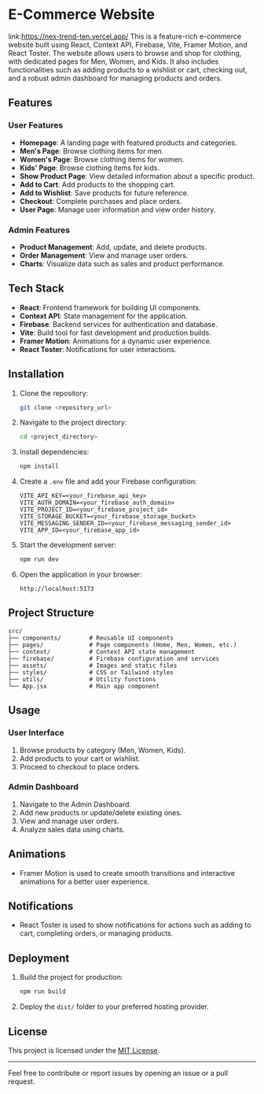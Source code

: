 # E-Commerce Website
link:https://nex-trend-ten.vercel.app/
This is a feature-rich e-commerce website built using React, Context API, Firebase, Vite, Framer Motion, and React Toster. The website allows users to browse and shop for clothing, with dedicated pages for Men, Women, and Kids. It also includes functionalities such as adding products to a wishlist or cart, checking out, and a robust admin dashboard for managing products and orders.

## Features

### User Features

- **Homepage**: A landing page with featured products and categories.
- **Men's Page**: Browse clothing items for men.
- **Women's Page**: Browse clothing items for women.
- **Kids' Page**: Browse clothing items for kids.
- **Show Product Page**: View detailed information about a specific product.
- **Add to Cart**: Add products to the shopping cart.
- **Add to Wishlist**: Save products for future reference.
- **Checkout**: Complete purchases and place orders.
- **User Page**: Manage user information and view order history.

### Admin Features

- **Product Management**: Add, update, and delete products.
- **Order Management**: View and manage user orders.
- **Charts**: Visualize data such as sales and product performance.

## Tech Stack

- **React**: Frontend framework for building UI components.
- **Context API**: State management for the application.
- **Firebase**: Backend services for authentication and database.
- **Vite**: Build tool for fast development and production builds.
- **Framer Motion**: Animations for a dynamic user experience.
- **React Toster**: Notifications for user interactions.

## Installation

1. Clone the repository:

   ```bash
   git clone <repository_url>
   ```

2. Navigate to the project directory:

   ```bash
   cd <project_directory>
   ```

3. Install dependencies:

   ```bash
   npm install
   ```

4. Create a `.env` file and add your Firebase configuration:

   ```env
   VITE_API_KEY=<your_firebase_api_key>
   VITE_AUTH_DOMAIN=<your_firebase_auth_domain>
   VITE_PROJECT_ID=<your_firebase_project_id>
   VITE_STORAGE_BUCKET=<your_firebase_storage_bucket>
   VITE_MESSAGING_SENDER_ID=<your_firebase_messaging_sender_id>
   VITE_APP_ID=<your_firebase_app_id>
   ```

5. Start the development server:

   ```bash
   npm run dev
   ```

6. Open the application in your browser:
   ```
   http://localhost:5173
   ```

## Project Structure

```plaintext
src/
├── components/        # Reusable UI components
├── pages/             # Page components (Home, Men, Women, etc.)
├── context/           # Context API state management
├── firebase/          # Firebase configuration and services
├── assets/            # Images and static files
├── styles/            # CSS or Tailwind styles
├── utils/             # Utility functions
└── App.jsx            # Main app component
```

## Usage

### User Interface

1. Browse products by category (Men, Women, Kids).
2. Add products to your cart or wishlist.
3. Proceed to checkout to place orders.

### Admin Dashboard

1. Navigate to the Admin Dashboard.
2. Add new products or update/delete existing ones.
3. View and manage user orders.
4. Analyze sales data using charts.

## Animations

- Framer Motion is used to create smooth transitions and interactive animations for a better user experience.

## Notifications

- React Toster is used to show notifications for actions such as adding to cart, completing orders, or managing products.

## Deployment

1. Build the project for production:

   ```bash
   npm run build
   ```

2. Deploy the `dist/` folder to your preferred hosting provider.

## License

This project is licensed under the [MIT License](LICENSE).

---

Feel free to contribute or report issues by opening an issue or a pull request.
